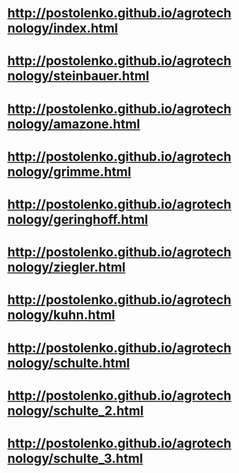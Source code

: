 # http://postolenko.github.io/agrotechnology/index.html
# http://postolenko.github.io/agrotechnology/steinbauer.html
# http://postolenko.github.io/agrotechnology/amazone.html
# http://postolenko.github.io/agrotechnology/grimme.html
# http://postolenko.github.io/agrotechnology/geringhoff.html
# http://postolenko.github.io/agrotechnology/ziegler.html
# http://postolenko.github.io/agrotechnology/kuhn.html
# http://postolenko.github.io/agrotechnology/schulte.html
# http://postolenko.github.io/agrotechnology/schulte_2.html
# http://postolenko.github.io/agrotechnology/schulte_3.html
